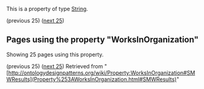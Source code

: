 This is a property of type [String](../Type/String.md "Type:String").




  

(previous 25) ([next 25](http://ontologydesignpatterns.org/wiki/index.php?title=Property:WorksInOrganization&from=AlexConst%C3%A2ncio#SMWResults "Property:WorksInOrganization"))
## Pages using the property "WorksInOrganization"


Showing 25 pages using this property.


(previous 25) ([next 25](http://ontologydesignpatterns.org/wiki/index.php?title=Property:WorksInOrganization&from=AlexConst%C3%A2ncio#SMWResults "Property:WorksInOrganization"))
Retrieved from "[http://ontologydesignpatterns.org/wiki/Property:WorksInOrganization#SMWResults](Property%253AWorksInOrganization.html#SMWResults)"
